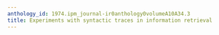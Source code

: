 ```yaml
---
anthology_id: 1974.ipm_journal-ir0anthology0volumeA10A34.3
title: Experiments with syntactic traces in information retrieval
---
```

